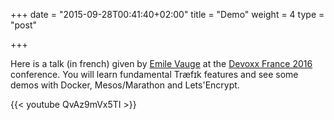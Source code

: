 +++
date = "2015-09-28T00:41:40+02:00"
title = "Demo"
weight = 4
type = "post"

+++

Here is a talk (in french) given by [Emile Vauge](https://github.com/emilevauge) at the [Devoxx France 2016](http://www.devoxx.fr) conference. 
You will learn fundamental Træfɪk features and see some demos with Docker, Mesos/Marathon and Lets'Encrypt. 

{{< youtube QvAz9mVx5TI >}}
